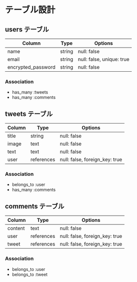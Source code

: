 # テーブル設計

## users テーブル

| Column             | Type   | Options                   |
| ------------------ | ------ | ------------------------- |
| name           | string | null: false               |
| email              | string | null: false, unique: true |
| encrypted_password | string | null: false               |

### Association

- has_many :tweets
- has_many :comments



## tweets テーブル

| Column     | Type       | Options                        |
| ---------- | ---------- | ------------------------------ |
| title      | string     | null: false                    |
| image      | text       | null: false                    |
| text       | text       | null: false                    |
| user       | references | null: false, foreign_key: true |

### Association

- belongs_to :user
- has_many   :comments



## comments テーブル

| Column    | Type       | Options                        |
| --------- | ---------- | ------------------------------ |
| content   | text       | null: false                    |
| user      | references | null: false, foreign_key: true |
| tweet     | references | null: false, foreign_key: true |

### Association

- belongs_to :user
- belongs_to :tweet
